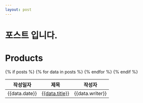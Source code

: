 ```yaml
---
layout: post
---
```

# 포스트 입니다.
<h1>Products</h1>
<table class="table table-striped">
    <thead>
        <tr>
        <th>작성일자</th>
        <th>제목</th>
        <th>작성자</th>
        </tr>
    </thead>
    <tbody>
    {% if posts %}
        {% for data in posts %}
            <tr>
                <td>{{data.date}}</td>
                <td><a href="/post{{data.filename}}">{{data.title}}</a></td>
                <td>{{data.writer}}</td>
            </tr>                
        {% endfor %}
    {% endif %}
    </tbody>
</table>